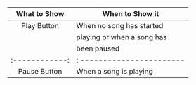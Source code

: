| **What to Show** | **When to Show it**    |
| :------------:   | -----------------------|
| Play Button  | When no song has started   | 
|              | playing or when a song has |
|              | been paused                |
| :------------: |: ----------------------- |
| Pause Button | When a song is playing     | 